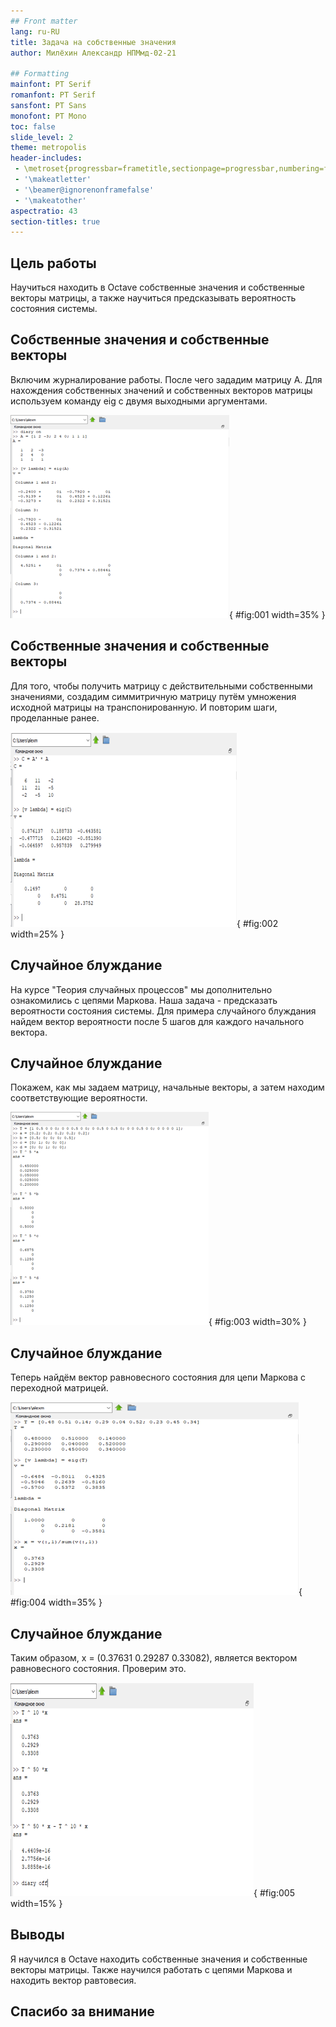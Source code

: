 ```yaml
---
## Front matter
lang: ru-RU
title: Задача на собственные значения
author: Милёхин Александр НПМмд-02-21

## Formatting
mainfont: PT Serif
romanfont: PT Serif
sansfont: PT Sans
monofont: PT Mono
toc: false
slide_level: 2
theme: metropolis
header-includes: 
 - \metroset{progressbar=frametitle,sectionpage=progressbar,numbering=fraction}
 - '\makeatletter'
 - '\beamer@ignorenonframefalse'
 - '\makeatother'
aspectratio: 43
section-titles: true
---
```


## Цель работы

Научиться находить в Octave собственные значения и собственные векторы матрицы, а также научиться предсказывать вероятность состояния системы.

## Собственные значения и собственные векторы

Включим журналирование работы. После чего зададим матрицу А. Для нахождения собственных значений и собственных векторов матрицы используем команду eig с двумя выходными аргументами.

![Собственные значения и векторы матрицы](image/1.png){ #fig:001 width=35% }

## Собственные значения и собственные векторы

Для того, чтобы получить матрицу с действительными собственными значениями, создадим симмитричную матрицу путём умножения исходной матрицы на транспонированную. И повторим шаги, проделанные ранее.

![Действительные собственные значения](image/2.png){ #fig:002 width=25% }

## Случайное блуждание

На курсе "Теория случайных процессов" мы дополнительно ознакомились с цепями Маркова. Наша задача - предсказать вероятности состояния системы. Для примера случайного блуждания найдем вектор вероятности после 5 шагов для каждого начального вектора.

## Случайное блуждание

Покажем, как мы задаем матрицу, начальные векторы, а затем находим соответствующие вероятности.

![Нахождение вероятностей](image/3.png){ #fig:003 width=30% }

## Случайное блуждание

Теперь найдём вектор равновесного состояния для цепи Маркова с переходной матрицей.

![Вектор равновесного состояния](image/4.png){ #fig:004 width=35% }

## Случайное блуждание

Таким образом, x = (0.37631  0.29287  0.33082), является вектором равновесного состояния. Проверим это.

![Проверка вектора равновесия](image/5.png){ #fig:005 width=15% }

## Выводы

Я научился в Octave находить собственные значения и собственные векторы матрицы. Также научился работать с цепями Маркова и находить вектор равтовесия.

## Спасибо за внимание